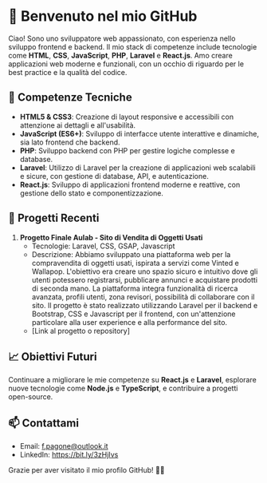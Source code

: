 # 👋 Benvenuto nel mio GitHub

Ciao! Sono uno sviluppatore web appassionato, con esperienza nello sviluppo frontend e backend. Il mio stack di competenze include tecnologie come **HTML**, **CSS**, **JavaScript**, **PHP**, **Laravel** e **React.js**. Amo creare applicazioni web moderne e funzionali, con un occhio di riguardo per le best practice e la qualità del codice.

## 🔧 Competenze Tecniche

- **HTML5 & CSS3**: Creazione di layout responsive e accessibili con attenzione ai dettagli e all'usabilità.
- **JavaScript (ES6+)**: Sviluppo di interfacce utente interattive e dinamiche, sia lato frontend che backend.
- **PHP**: Sviluppo backend con PHP per gestire logiche complesse e database.
- **Laravel**: Utilizzo di Laravel per la creazione di applicazioni web scalabili e sicure, con gestione di database, API, e autenticazione.
- **React.js**: Sviluppo di applicazioni frontend moderne e reattive, con gestione dello stato e componentizzazione.

## 💼 Progetti Recenti

1. **Progetto Finale Aulab - Sito di Vendita di Oggetti Usati**
   - Tecnologie: Laravel, CSS, GSAP, Javascript
   - Descrizione: Abbiamo sviluppato una piattaforma web per la compravendita di oggetti usati, ispirata a servizi come Vinted e Wallapop. L'obiettivo era creare uno spazio sicuro e intuitivo dove gli utenti potessero registrarsi, pubblicare annunci e acquistare prodotti di seconda mano. La piattaforma integra funzionalità di ricerca avanzata, profili utenti, zona revisori, possibilità di collaborare con il sito. Il progetto è stato realizzato utilizzando Laravel per il backend e Bootstrap, CSS e Javascript per il frontend, con un'attenzione particolare alla user experience e alla performance del sito.
   - [Link al progetto o repository]

## 📈 Obiettivi Futuri

Continuare a migliorare le mie competenze su **React.js** e **Laravel**, esplorare nuove tecnologie come **Node.js** e **TypeScript**, e contribuire a progetti open-source.

## 📫 Contattami

- Email: f.pagone@outlook.it
- LinkedIn: https://bit.ly/3zHjIvs

Grazie per aver visitato il mio profilo GitHub! 👨‍💻
